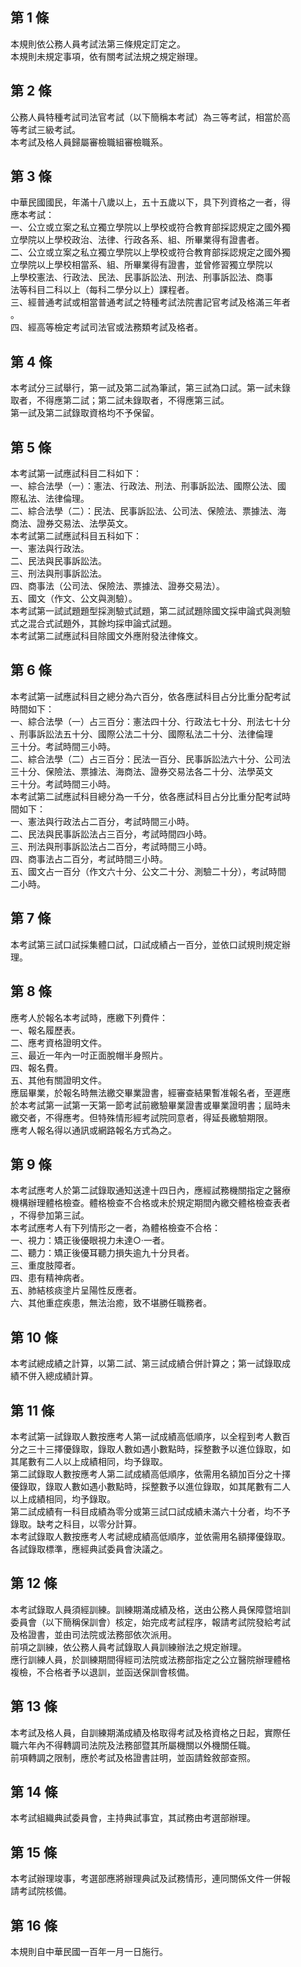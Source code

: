 第 1 條
-------
本規則依公務人員考試法第三條規定訂定之。  
本規則未規定事項，依有關考試法規之規定辦理。

第 2 條
-------
公務人員特種考試司法官考試（以下簡稱本考試）為三等考試，相當於高  
等考試三級考試。  
本考試及格人員歸屬審檢職組審檢職系。

第 3 條
-------
中華民國國民，年滿十八歲以上，五十五歲以下，具下列資格之一者，得  
應本考試：  
一、公立或立案之私立獨立學院以上學校或符合教育部採認規定之國外獨  
    立學院以上學校政治、法律、行政各系、組、所畢業得有證書者。  
二、公立或立案之私立獨立學院以上學校或符合教育部採認規定之國外獨  
    立學院以上學校相當系、組、所畢業得有證書，並曾修習獨立學院以  
    上學校憲法、行政法、民法、民事訴訟法、刑法、刑事訴訟法、商事  
    法等科目二科以上（每科二學分以上）課程者。  
三、經普通考試或相當普通考試之特種考試法院書記官考試及格滿三年者  
    。  
四、經高等檢定考試司法官或法務類考試及格者。

第 4 條
-------
本考試分三試舉行，第一試及第二試為筆試，第三試為口試。第一試未錄  
取者，不得應第二試；第二試未錄取者，不得應第三試。  
第一試及第二試錄取資格均不予保留。

第 5 條
-------
本考試第一試應試科目二科如下：  
一、綜合法學（一）：憲法、行政法、刑法、刑事訴訟法、國際公法、國  
    際私法、法律倫理。  
二、綜合法學（二）：民法、民事訴訟法、公司法、保險法、票據法、海  
    商法、證券交易法、法學英文。  
本考試第二試應試科目五科如下：  
一、憲法與行政法。  
二、民法與民事訴訟法。  
三、刑法與刑事訴訟法。  
四、商事法（公司法、保險法、票據法、證券交易法）。  
五、國文（作文、公文與測驗）。  
本考試第一試試題題型採測驗式試題，第二試試題除國文採申論式與測驗  
式之混合式試題外，其餘均採申論式試題。  
本考試第二試應試科目除國文外應附發法律條文。

第 6 條
-------
本考試第一試應試科目之總分為六百分，依各應試科目占分比重分配考試  
時間如下：  
一、綜合法學（一）占三百分：憲法四十分、行政法七十分、刑法七十分  
    、刑事訴訟法五十分、國際公法二十分、國際私法二十分、法律倫理  
    三十分。考試時間三小時。  
二、綜合法學（二）占三百分：民法一百分、民事訴訟法六十分、公司法  
    三十分、保險法、票據法、海商法、證券交易法各二十分、法學英文  
    三十分。考試時間三小時。  
本考試第二試應試科目總分為一千分，依各應試科目占分比重分配考試時  
間如下：  
一、憲法與行政法占二百分，考試時間三小時。  
二、民法與民事訴訟法占三百分，考試時間四小時。  
三、刑法與刑事訴訟法占二百分，考試時間三小時。  
四、商事法占二百分，考試時間三小時。  
五、國文占一百分（作文六十分、公文二十分、測驗二十分），考試時間  
    二小時。

第 7 條
-------
本考試第三試口試採集體口試，口試成績占一百分，並依口試規則規定辦  
理。

第 8 條
-------
應考人於報名本考試時，應繳下列費件：  
一、報名履歷表。  
二、應考資格證明文件。  
三、最近一年內一吋正面脫帽半身照片。  
四、報名費。  
五、其他有關證明文件。  
應屆畢業，於報名時無法繳交畢業證書，經審查結果暫准報名者，至遲應  
於本考試第一試第一天第一節考試前繳驗畢業證書或畢業證明書；屆時未  
繳交者，不得應考。但特殊情形經考試院同意者，得延長繳驗期限。  
應考人報名得以通訊或網路報名方式為之。

第 9 條
-------
本考試應考人於第二試錄取通知送達十四日內，應經試務機關指定之醫療  
機構辦理體格檢查。體格檢查不合格或未於規定期間內繳交體格檢查表者  
，不得參加第三試。  
本考試應考人有下列情形之一者，為體格檢查不合格：  
一、視力：矯正後優眼視力未達○‧一者。  
二、聽力：矯正後優耳聽力損失逾九十分貝者。  
三、重度肢障者。  
四、患有精神病者。  
五、肺結核痰塗片呈陽性反應者。  
六、其他重症疾患，無法治癒，致不堪勝任職務者。

第 10 條
--------
本考試總成績之計算，以第二試、第三試成績合併計算之；第一試錄取成  
績不併入總成績計算。

第 11 條
--------
本考試第一試錄取人數按應考人第一試成績高低順序，以全程到考人數百  
分之三十三擇優錄取，錄取人數如遇小數點時，採整數予以進位錄取，如  
其尾數有二人以上成績相同，均予錄取。  
第二試錄取人數按應考人第二試成績高低順序，依需用名額加百分之十擇  
優錄取，錄取人數如遇小數點時，採整數予以進位錄取，如其尾數有二人  
以上成績相同，均予錄取。  
第二試成績有一科目成績為零分或第三試口試成績未滿六十分者，均不予  
錄取。缺考之科目，以零分計算。  
本考試錄取人數按應考人考試總成績高低順序，並依需用名額擇優錄取。  
各試錄取標準，應經典試委員會決議之。

第 12 條
--------
本考試錄取人員須經訓練。訓練期滿成績及格，送由公務人員保障暨培訓  
委員會（以下簡稱保訓會）核定，始完成考試程序，報請考試院發給考試  
及格證書，並由司法院或法務部依次派用。  
前項之訓練，依公務人員考試錄取人員訓練辦法之規定辦理。  
應行訓練人員，於訓練期間得經司法院或法務部指定之公立醫院辦理體格  
複檢，不合格者予以退訓，並函送保訓會核備。

第 13 條
--------
本考試及格人員，自訓練期滿成績及格取得考試及格資格之日起，實際任  
職六年內不得轉調司法院及法務部暨其所屬機關以外機關任職。  
前項轉調之限制，應於考試及格證書註明，並函請銓敘部查照。

第 14 條
--------
本考試組織典試委員會，主持典試事宜，其試務由考選部辦理。

第 15 條
--------
本考試辦理竣事，考選部應將辦理典試及試務情形，連同關係文件一併報  
請考試院核備。

第 16 條
--------
本規則自中華民國一百年一月一日施行。


